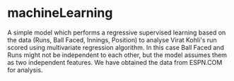 # machineLearning

A simple model which performs a regressive supervised learning based on the data (Runs, Ball Faced, Innings, Position) to analyse Virat Kohli's run scored using multivariate regression algorithm. In this case Ball Faced and Runs might not be independent to each other, but the model assumes them as two independent features. 
We have obtained the data from ESPN.COM for analysis.
